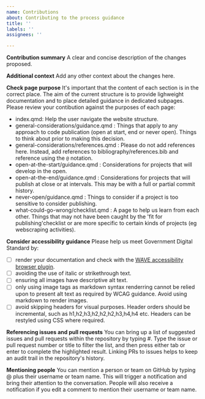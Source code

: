 ```yaml
---
name: Contributions
about: Contributing to the process guidance
title: ''
labels: ''
assignees: ''

---
```


**Contribution summary**
A clear and concise description of the changes proposed.

**Additional context**
Add any other context about the changes here.

**Check page purpose**
It's important that the content of each section is in the correct place. The aim of the
current structure is to provide lighweight documentation and to place detailed guidance
in dedicated subpages. Please review your contibution against the purposes of each page:

* index.qmd: Help the user navigate the website structure.
* general-considerations/guidance.qmd : Things that apply to any approach to code
publication (open at start, end or never open). Things to think about prior to making
this decision.
* general-considerations/references.qmd : Please do not add references here. Instead,
add references to bibliography/references.bib and reference using the `@` notation.
* open-at-the-start/guidance.qmd : Considerations for projects that will develop in
the open.
* open-at-the-end/guidance.qmd : Considerations for projects that will publish at
close or at intervals. This may be with a full or partial commit history.
* never-open/guidance.qmd : Things to consider if a project is too sensitive to
consider publishing.
* what-could-go-wrong/checklist.qmd : A page to help us learn from each other.
Things that may not have been caught by the 'fit for publishing'checklist or are more
specific to certain kinds of projects (eg webscraping activities).

**Consider accessibility guidance**
Please help us meet Government Digital Standard by:

- [ ] render your documentation and check with the [WAVE accessibility browser plugin](https://wave.webaim.org/extension/).
- [ ] avoiding the use of italic or strikethrough text.
- [ ] ensuring all images have descriptive alt text.
- [ ] only using image tags as markdown syntax renderring cannot be relied upon to
present alt text as required by WCAG guidance. Avoid using markdown to render images.
- [ ] avoid skipping headers for visual purposes. Header orders should be incremental,
such as h1,h2,h3,h2,h2,h2,h3,h4,h4 etc. Headers can be restyled using CSS where
required.

**Referencing issues and pull requests**
You can bring up a list of suggested issues and pull requests within the repository by
typing #. Type the issue or pull request number or title to filter the list, and then
press either tab or enter to complete the highlighted result. Linking PRs to issues
helps to keep an audit trail in the repository's history.

**Mentioning people**
You can mention a person or team on GitHub by typing @ plus their username or team name.
This will trigger a notification and bring their attention to the conversation. People
will also receive a notification if you edit a comment to mention their username or team
name.
